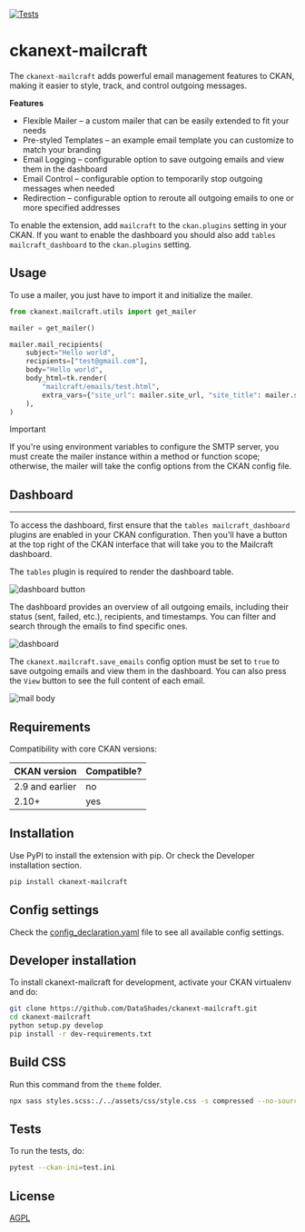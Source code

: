 [![Tests](https://github.com/DataShades/ckanext-mailcraft/actions/workflows/test.yml/badge.svg)](https://github.com/DataShades/ckanext-mailcraft/actions/workflows/test.yml)

# ckanext-mailcraft

The `ckanext-mailcraft` adds powerful email management features to CKAN, making it easier to style, track, and control outgoing messages.

**Features**
- Flexible Mailer – a custom mailer that can be easily extended to fit your needs
- Pre-styled Templates – an example email template you can customize to match your branding
- Email Logging – configurable option to save outgoing emails and view them in the dashboard
- Email Control – configurable option to temporarily stop outgoing messages when needed
- Redirection – configurable option to reroute all outgoing emails to one or more specified addresses

To enable the extension, add `mailcraft` to the `ckan.plugins` setting in your CKAN.
If you want to enable the dashboard you should also add `tables mailcraft_dashboard` to the `ckan.plugins` setting.

## Usage
To use a mailer, you just have to import it and initialize the mailer.

```python
from ckanext.mailcraft.utils import get_mailer

mailer = get_mailer()

mailer.mail_recipients(
    subject="Hello world",
    recipients=["test@gmail.com"],
    body="Hello world",
    body_html=tk.render(
        "mailcraft/emails/test.html",
        extra_vars={"site_url": mailer.site_url, "site_title": mailer.site_title},
    ),
)
```

> [!IMPORTANT]
> If you're using environment variables to configure the SMTP server, you must create the mailer instance within a method or function scope; otherwise, the mailer will take the config options from the CKAN config file.

## Dashboard
****
To access the dashboard, first ensure that the `tables mailcraft_dashboard` plugins are enabled in your CKAN configuration. Then you'll have a button at the top right of the CKAN interface that will take you to the Mailcraft dashboard.

The `tables` plugin is required to render the dashboard table.

![dashboard button](doc/button.png)

The dashboard provides an overview of all outgoing emails, including their status (sent, failed, etc.), recipients, and timestamps. You can filter and search through the emails to find specific ones.

![dashboard](doc/dashboard.png)

The `ckanext.mailcraft.save_emails` config option must be set to `true` to save outgoing emails and view them in the dashboard. You can also press the `View` button to see the full content of each email.

![mail body](doc/body.png)

## Requirements

Compatibility with core CKAN versions:

| CKAN version    | Compatible?   |
| --------------- | ------------- |
| 2.9 and earlier | no            |
| 2.10+           | yes           |


## Installation

Use PyPI to install the extension with pip. Or check the Developer installation section.

```sh
pip install ckanext-mailcraft
```

## Config settings

Check the [config_declaration.yaml](ckanext/mailcraft/config_declaration.yaml) file to see all available config settings.

## Developer installation

To install ckanext-mailcraft for development, activate your CKAN virtualenv and
do:

```sh
git clone https://github.com/DataShades/ckanext-mailcraft.git
cd ckanext-mailcraft
python setup.py develop
pip install -r dev-requirements.txt
```

## Build CSS

Run this command from the `theme` folder.

```sh
npx sass styles.scss:./../assets/css/style.css -s compressed --no-source-map
```

## Tests

To run the tests, do:
```sh
pytest --ckan-ini=test.ini
```

## License

[AGPL](https://www.gnu.org/licenses/agpl-3.0.en.html)
